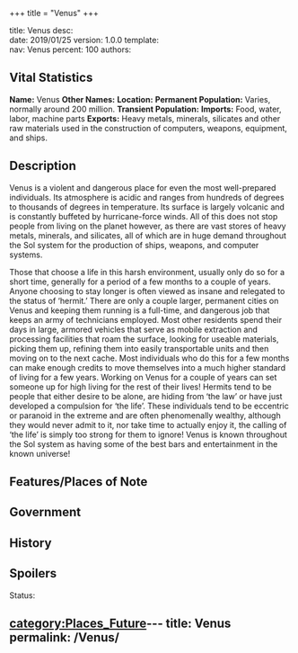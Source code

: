 +++
title = "Venus"
+++

title:		Venus
desc:		
date:		2019/01/25
version:	1.0.0
template:	
nav:		Venus
percent:	100
authors:	
## Vital Statistics

**Name:** Venus
**Other Names:**
**Location:**
**Permanent Population:** Varies, normally around 200 million.
**Transient Population:**
**Imports:** Food, water, labor, machine parts
**Exports:** Heavy metals, minerals, silicates and other raw materials
used in the construction of computers, weapons, equipment, and ships.

## Description

Venus is a violent and dangerous place for even the most well-prepared
individuals. Its atmosphere is acidic and ranges from hundreds of
degrees to thousands of degrees in temperature. Its surface is largely
volcanic and is constantly buffeted by hurricane-force winds. All of
this does not stop people from living on the planet however, as there
are vast stores of heavy metals, minerals, and silicates, all of which
are in huge demand throughout the Sol system for the production of
ships, weapons, and computer systems.

Those that choose a life in this harsh environment, usually only do so
for a short time, generally for a period of a few months to a couple of
years. Anyone choosing to stay longer is often viewed as insane and
relegated to the status of ‘hermit.’ There are only a couple larger,
permanent cities on Venus and keeping them running is a full-time, and
dangerous job that keeps an army of technicians employed. Most other
residents spend their days in large, armored vehicles that serve as
mobile extraction and processing facilities that roam the surface,
looking for useable materials, picking them up, refining them into
easily transportable units and then moving on to the next cache. Most
individuals who do this for a few months can make enough credits to move
themselves into a much higher standard of living for a few years.
Working on Venus for a couple of years can set someone up for high
living for the rest of their lives\! Hermits tend to be people that
either desire to be alone, are hiding from ‘the law’ or have just
developed a compulsion for ‘the life’. These individuals tend to be
eccentric or paranoid in the extreme and are often phenomenally wealthy,
although they would never admit to it, nor take time to actually enjoy
it, the calling of ‘the life’ is simply too strong for them to ignore\!
Venus is known throughout the Sol system as having some of the best bars
and entertainment in the known universe\!

## Features/Places of Note

## Government

## History

## Spoilers

<spoiler text="Spoilers">Status: </spoiler>

[category:Places_Future](category:Places_Future "wikilink")---
title: Venus
permalink: /Venus/
---

